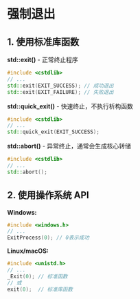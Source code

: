 # 强制退出

## 1. 使用标准库函数

**std::exit()** - 正常终止程序

```cpp
#include <cstdlib>
// ...
std::exit(EXIT_SUCCESS); // 成功退出
std::exit(EXIT_FAILURE); // 失败退出
```

**std::quick_exit()** - 快速终止，不执行析构函数

```cpp
#include <cstdlib>
// ...
std::quick_exit(EXIT_SUCCESS);
```

**std::abort()** - 异常终止，通常会生成核心转储

```cpp
#include <cstdlib>
// ...
std::abort();
```

## 2. 使用操作系统 API

**Windows:**

```cpp
#include <windows.h>
// ...
ExitProcess(0); // 0表示成功
```

**Linux/macOS:**

```cpp
#include <unistd.h>
// ...
_Exit(0); // 标准函数
// 或
exit(0);  // 标准库函数
```
